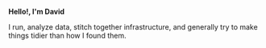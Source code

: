 **Hello!, I'm David**

I run, analyze data, stitch together infrastructure, and generally try to make things tidier than 
how I found them.

